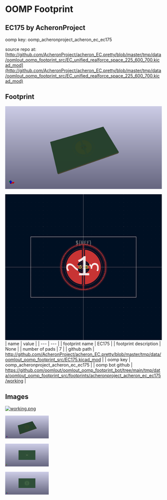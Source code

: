 # OOMP Footprint  
## EC175  by AcheronProject  
  
oomp key: oomp_acheronproject_acheron_ec_ec175  
  
source repo at: [http://github.com/AcheronProject/acheron_EC.pretty/blob/master/tmp/data/oomlout_oomp_footprint_src/EC_unified_realforce_space_225_600_700.kicad_mod](http://github.com/AcheronProject/acheron_EC.pretty/blob/master/tmp/data/oomlout_oomp_footprint_src/EC_unified_realforce_space_225_600_700.kicad_mod)  
## Footprint  
  
[![working_kicad_pcb_3d.png](working_kicad_pcb_3d_600.png)](working_kicad_pcb_3d.png)  
  
[![working.png](working_600.png)](working.png)  
| name | value | 
| --- | --- | 
| footprint name | EC175 | 
| footprint description | None | 
| number of pads | 7 | 
| github path | http://github.com/AcheronProject/acheron_EC.pretty/blob/master/tmp/data/oomlout_oomp_footprint_src/EC175.kicad_mod | 
| oomp key | oomp_acheronproject_acheron_ec_ec175 | 
| oomp bot github | https://github.com/oomlout/oomlout_oomp_footprint_bot/tree/main/tmp/data/oomlout_oomp_footprint_src/footprints/acheronproject_acheron_ec_ec175/working | 
## Images  
  
[![working.png](working_140.png)](working.png)  
  
[![working_kicad_pcb_3d.png](working_kicad_pcb_3d_140.png)](working_kicad_pcb_3d.png)  
  
[![working_kicad_pcb_3d_back.png](working_kicad_pcb_3d_back_140.png)](working_kicad_pcb_3d_back.png)  
  
[![working_kicad_pcb_3d_front.png](working_kicad_pcb_3d_front_140.png)](working_kicad_pcb_3d_front.png)  
